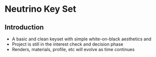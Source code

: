 # Neutrino Key Set
## Introduction
* A basic and clean keyset with simple white-on-black aesthetics and 
* Project is still in the interest check and decision phase
* Renders, materials, profile, etc will evolve as time continues
